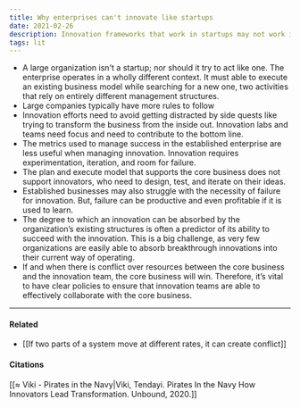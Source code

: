 ```yaml
---
title: Why enterprises can't innovate like startups
date: 2021-02-26
description: Innovation frameworks that work in startups may not work in an enterprise setting due to significant differences in contexts
tags: lit
---
```


- A large organization isn't a startup; nor should it try to act like one. The enterprise operates in a wholly different context. It must able to execute an existing business model while searching for a new one, two activities that rely on entirely different management structures. 
- Large companies typically have more rules to follow
- Innovation efforts need to avoid getting distracted by side quests like trying to transform the business from the inside out. Innovation labs and teams need focus and need to contribute to the bottom line. 
- The metrics used to manage success in the established enterprise are less useful when managing innovation. Innovation requires experimentation, iteration, and room for failure. 
- The plan and execute model that supports the core business does not support innovators, who need to design, test, and iterate on their ideas. 
- Established businesses may also struggle with the necessity of failure for innovation. But, failure can be productive and even profitable if it is used to learn.
- The degree to which an innovation can be absorbed by the organization’s existing structures is often a predictor of its ability to succeed with the innovation. This is a big challenge, as very few organizations are easily able to absorb breakthrough innovations into their current way of operating. 
- If and when there is conflict over resources between the core business and the innovation team, the core business will win. Therefore, it’s vital to have clear policies to ensure that innovation teams are able to effectively collaborate with the core business. 

---
#### Related
- [[If two parts of a system move at different rates, it can create conflict]]

#### Citations
[[≈ Viki - Pirates in the Navy|Viki, Tendayi. Pirates In the Navy How Innovators Lead Transformation. Unbound, 2020.]]
